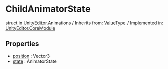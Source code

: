 # ChildAnimatorState
struct in UnityEditor.Animations
 / Inherits from: <a href="https://docs.unity3d.com/6000.0/Documentation/ScriptReference/ValueType.html">ValueType</a> / Implemented in: <a href="https://docs.unity3d.com/6000.0/Documentation/ScriptReference/UnityEditor.CoreModule.html">UnityEditor.CoreModule</a>
## Properties
- <a href="https://docs.unity3d.com/6000.0/Documentation/ScriptReference/ChildAnimatorState-position.html">position</a> : Vector3
- <a href="https://docs.unity3d.com/6000.0/Documentation/ScriptReference/ChildAnimatorState-state.html">state</a> : AnimatorState
